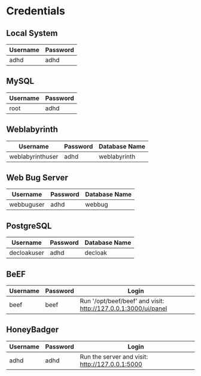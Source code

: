 
Credentials
===========

Local System
------------

| Username | Password |
|----------|----------|
| adhd     | adhd     |

MySQL
-----

| Username | Password |
|----------|----------|
| root     | adhd     |

Weblabyrinth
------------

| Username         | Password | Database Name |
|------------------|----------|---------------|
| weblabyrinthuser | adhd     | weblabyrinth  |

Web Bug Server
--------------

| Username         | Password | Database Name |
|------------------|----------|---------------|
| webbuguser       | adhd     | webbug        |

PostgreSQL
----------

| Username         | Password | Database Name |
|------------------|----------|---------------|
| decloakuser      | adhd     | decloak       |

BeEF
----

| Username   | Password | Login                                                            |
|------------|----------|------------------------------------------------------------------|
| beef       | beef     | Run '/opt/beef/beef' and visit: <http://127.0.0.1:3000/ui/panel> |

HoneyBadger
-------------

| Username   | Password | Login                                            |
|------------|----------|--------------------------------------------------|
| adhd       | adhd     | Run the server and visit: <http://127.0.0.1:5000>  |


